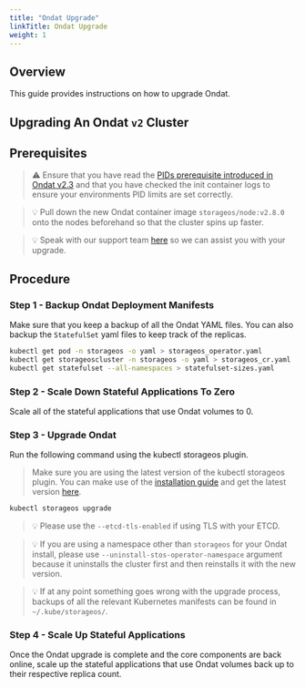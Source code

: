 ```yaml
---
title: "Ondat Upgrade"
linkTitle: Ondat Upgrade
weight: 1
---
```

## Overview

This guide provides instructions on how to upgrade Ondat.

## Upgrading An Ondat `v2` Cluster

## Prerequisites

> ⚠️ Ensure that you have read the [PIDs prerequisite introduced in Ondat
> v2.3](/docs/prerequisites/pidlimits) and that you have checked the init
> container logs to ensure your environments PID limits are set correctly.

> 💡 Pull down the new Ondat container image `storageos/node:v2.8.0` onto the
> nodes beforehand so that the cluster spins up faster.

> 💡 Speak with our support team [here](/docs/support/) so we can assist you
> with your upgrade.

## Procedure

### Step 1 - Backup Ondat Deployment Manifests

Make sure that you keep a backup of all the Ondat YAML files. You can also
backup the `StatefulSet` yaml files to keep track of the replicas.

```bash
kubectl get pod -n storageos -o yaml > storageos_operator.yaml
kubectl get storageoscluster -n storageos -o yaml > storageos_cr.yaml
kubectl get statefulset --all-namespaces > statefulset-sizes.yaml
```

### Step 2 - Scale Down Stateful Applications To Zero

Scale all of the stateful applications that use Ondat volumes to 0.

### Step 3 - Upgrade Ondat

Run the following command using the kubectl storageos plugin.

> Make sure you are using the latest version of the kubectl storageos plugin.
> You can make use of the [installation guide](/docs/reference/kubectl-plugin/)
> and get the latest version
> [here](https://github.com/storageos/kubectl-storageos).

```bash
kubectl storageos upgrade
```

> 💡 Please use the `--etcd-tls-enabled` if using TLS with your ETCD.

> 💡 If you are using a namespace other than `storageos` for your Ondat
> install, please use `--uninstall-stos-operator-namespace` argument because it
> uninstalls the cluster first and then reinstalls it with the new version.

> 💡 If at any point something goes wrong with the upgrade process, backups of
> all the relevant Kubernetes manifests can be found in `~/.kube/storageos/`.

### Step 4 - Scale Up Stateful Applications

Once the Ondat upgrade is complete and the core components are back online,
scale up the stateful applications that use Ondat volumes back up to their
respective replica count.
